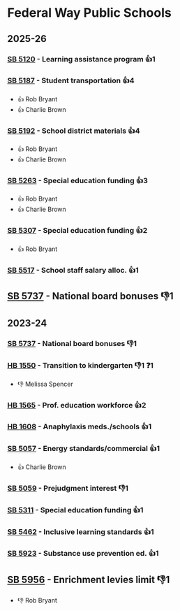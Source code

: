 # Federal Way Public Schools
## 2025-26

### [SB 5120](/bill/2025-26/sb/5120/) - Learning assistance program 👍1  

### [SB 5187](/bill/2025-26/sb/5187/) - Student transportation 👍4  
* 👍 Rob Bryant
* 👍 Charlie Brown

### [SB 5192](/bill/2025-26/sb/5192/) - School district materials 👍4  
* 👍 Rob Bryant
* 👍 Charlie Brown

### [SB 5263](/bill/2025-26/sb/5263/) - Special education funding 👍3  
* 👍 Rob Bryant
* 👍 Charlie Brown

### [SB 5307](/bill/2025-26/sb/5307/) - Special education funding 👍2  
* 👍 Rob Bryant

### [SB 5517](/bill/2025-26/sb/5517/) - School staff salary alloc. 👍1  

## [SB 5737](/bill/2025-26/sb/5737/) - National board bonuses  👎1 

## 2023-24

### [SB 5737](/bill/2023-24/sb/5737/) - National board bonuses  👎1 

### [HB 1550](/bill/2023-24/hb/1550/) - Transition to kindergarten  👎1 ❓1
* 👎 Melissa Spencer

### [HB 1565](/bill/2023-24/hb/1565/) - Prof. education workforce 👍2  

### [HB 1608](/bill/2023-24/hb/1608/) - Anaphylaxis meds./schools 👍1  

### [SB 5057](/bill/2023-24/sb/5057/) - Energy standards/commercial 👍1  
* 👍 Charlie Brown

### [SB 5059](/bill/2023-24/sb/5059/) - Prejudgment interest  👎1 

### [SB 5311](/bill/2023-24/sb/5311/) - Special education funding 👍1  

### [SB 5462](/bill/2023-24/sb/5462/) - Inclusive learning standards 👍1  

### [SB 5923](/bill/2023-24/sb/5923/) - Substance use prevention ed. 👍1  

## [SB 5956](/bill/2023-24/sb/5956/) - Enrichment levies limit  👎1 
* 👎 Rob Bryant
